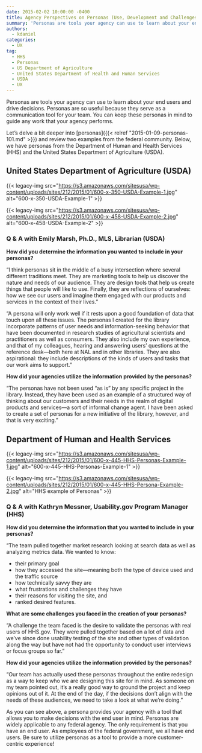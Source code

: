 ```yaml
---
date: 2015-02-02 10:00:00 -0400
title: Agency Perspectives on Personas (Use, Development and Challenges)
summary: 'Personas are tools your agency can use to learn about your end users and drive decisions. Personas are so useful because they serve as a communication tool for your team. You can keep these personas in mind to guide any work that your agency performs. Let&#8217;s delve a bit deeper into personas and review two'
authors:
  - kdaniel
categories:
  - UX
tag:
  - HHS
  - Personas
  - US Department of Agriculture
  - United States Department of Health and Human Services
  - USDA
  - UX
---
```


Personas are tools your agency can use to learn about your end users and drive decisions. Personas are so useful because they serve as a communication tool for your team. You can keep these personas in mind to guide any work that your agency performs.

Let&#8217;s delve a bit deeper into [personas]({{< relref "2015-01-09-personas-101.md" >}}) and review two examples from the federal community. Below, we have personas from the Department of Human and Health Services (HHS) and the United States Department of Agriculture (USDA).

## United States Department of Agriculture (USDA)

{{< legacy-img src="https://s3.amazonaws.com/sitesusa/wp-content/uploads/sites/212/2015/01/600-x-350-USDA-Example-1.jpg" alt="600-x-350-USDA-Example-1" >}}

{{< legacy-img src="https://s3.amazonaws.com/sitesusa/wp-content/uploads/sites/212/2015/01/600-x-458-USDA-Example-2.jpg" alt="600-x-458-USDA-Example-2" >}}

### ****Q & A with Emily Marsh, Ph.D., MLS, Librarian (USDA)****

**How did you determine the information you wanted to include in your personas?**
  
“I think personas sit in the middle of a busy intersection where several different traditions meet. They are marketing tools to help us discover the nature and needs of our audience. They are design tools that help us create things that people will like to use. Finally, they are reflections of ourselves: how we see our users and imagine them engaged with our products and services in the context of their lives.”

“A persona will only work well if it rests upon a good foundation of data that touch upon all these issues. The personas I created for the library incorporate patterns of user needs and information-seeking behavior that have been documented in research studies of agricultural scientists and practitioners as well as consumers. They also include my own experience, and that of my colleagues, hearing and answering users&#8217; questions at the reference desk—both here at NAL and in other libraries. They are also aspirational: they include descriptions of the kinds of users and tasks that our work aims to support.”

**How did your agencies utilize the information provided by the personas?**
  
“The personas have not been used &#8220;as is&#8221; by any specific project in the library. Instead, they have been used as an example of a structured way of thinking about our customers and their needs in the realm of digital products and services—a sort of informal change agent. I have been asked to create a set of personas for a new initiative of the library, however, and that is very exciting.”

## Department of Human and Health Services

{{< legacy-img src="https://s3.amazonaws.com/sitesusa/wp-content/uploads/sites/212/2015/01/600-x-445-HHS-Personas-Example-1.jpg" alt="600-x-445-HHS-Personas-Example-1" >}}

{{< legacy-img src="https://s3.amazonaws.com/sitesusa/wp-content/uploads/sites/212/2015/01/600-x-445-HHS-Persona-Example-2.jpg" alt="HHS example of Personas" >}}

### **Q & A with Kathryn Messner, Usability.gov Program Manager (HHS)**

**How did you determine the information that you wanted to include in your personas?**
  
“The team pulled together market research looking at search data as well as analyzing metrics data. We wanted to know:

  * their primary goal
  * how they accessed the site—meaning both the type of device used and the traffic source
  * how technically savvy they are
  * what frustrations and challenges they have
  * their reasons for visiting the site, and
  * ranked desired features.

**What are some challenges you faced in the creation of your personas?**
  
“A challenge the team faced is the desire to validate the personas with real users of HHS.gov. They were pulled together based on a lot of data and we&#8217;ve since done usability testing of the site and other types of validation along the way but have not had the opportunity to conduct user interviews or focus groups so far.”

**How did your agencies utilize the information provided by the personas?**
  
“Our team has actually used these personas throughout the entire redesign as a way to keep who we are designing this site for in mind. As someone on my team pointed out, it’s a really good way to ground the project and keep opinions out of it. At the end of the day, if the decisions don’t align with the needs of these audiences, we need to take a look at what we’re doing.”

As you can see above, a persona provides your agency with a tool that allows you to make decisions with the end user in mind. Personas are widely applicable to any federal agency. The only requirement is that you have an end user. As employees of the federal government, we all have end users. Be sure to utilize personas as a tool to provide a more customer-centric experience!